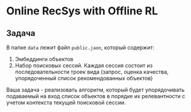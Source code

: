 # Online RecSys with Offline RL

## Задача
В папке `data` лежит файл `public.jaon`, который содержит:
1. Эмбеддинги объектов
2. Набор поисковых сессий. Каждая сессия состоит из последовательности троек вида (запрос, оценка качества, упорядоченный список рекомендованных объектов)

Ваша задача - реализовать алгоритм, который будет упорядочивать подаваемый на вход список объектов в порядке их релевантности с учетом контекста текущей поисковой сессии.